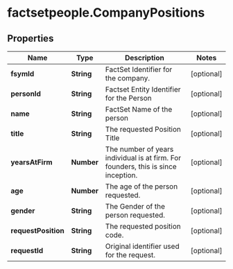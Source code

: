 # factsetpeople.CompanyPositions

## Properties

Name | Type | Description | Notes
------------ | ------------- | ------------- | -------------
**fsymId** | **String** | FactSet Identifier for the company. | [optional] 
**personId** | **String** | Factset Entity Identifier for the Person | [optional] 
**name** | **String** | FactSet Name of the person | [optional] 
**title** | **String** | The requested Position Title | [optional] 
**yearsAtFirm** | **Number** | The number of years individual is at firm. For founders, this is since inception. | [optional] 
**age** | **Number** | The age of the person requested. | [optional] 
**gender** | **String** | The Gender of the person requested. | [optional] 
**requestPosition** | **String** | The requested position code. | [optional] 
**requestId** | **String** | Original identifier used for the request. | [optional] 


